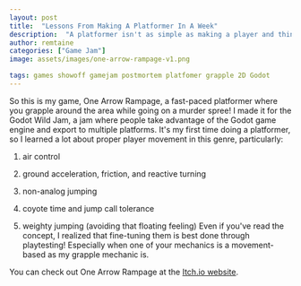 ```yaml
---
layout: post
title:  "Lessons From Making A Platformer In A Week"
description:  "A platformer isn't as simple as making a player and things to jump on! A lot of things are needed to make the game feel right!"
author: remtaine
categories: ["Game Jam"]
image: assets/images/one-arrow-rampage-v1.png

tags: games showoff gamejam postmortem platfomer grapple 2D Godot
---
```


So this is my game, One Arrow Rampage, a fast-paced platformer where you grapple around the area while going on a murder spree! I made it for the Godot Wild Jam, a jam where people take advantage of the Godot game engine and export to multiple platforms.
It's my first time doing a platformer, so I learned a lot about proper player movement in this genre, particularly:

1. air control

2. ground acceleration, friction, and reactive turning

3. non-analog jumping

4. coyote time and jump call tolerance

5. weighty jumping (avoiding that floating feeling)
Even if you've read the concept, I realized that fine-tuning them is best done through playtesting! Especially when one of your mechanics is a movement-based as my grapple mechanic is.

You can check out One Arrow Rampage at the <a href="https://remtaine.itch.io/one-arrow-rampage">Itch.io website</a>.
